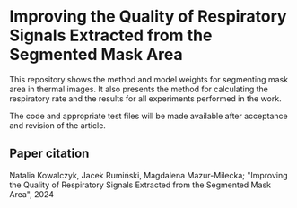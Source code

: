 # Improving the Quality of Respiratory Signals Extracted from the Segmented Mask Area




This repository shows the method and model weights for segmenting mask area in thermal images. It also presents the method for calculating the respiratory rate and the results for all experiments performed in the work.


The code and appropriate test files will be made available after acceptance and revision of the article.


## Paper citation
Natalia Kowalczyk, Jacek Rumiński, Magdalena Mazur-Milecka; "Improving the Quality of Respiratory Signals Extracted from the Segmented Mask Area", 2024
